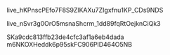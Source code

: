 live_hKPnscPEfo7F8S9ZlKAXu7ZIgxfnu1KP_CDs9NDS

live_nSvr3g0OrO5msnaShcrm_1dd89fqRtOejknCiQk3

SKa9cdc813ffb23de4cfc3af1a6eb4dada
m6NKOXHeddk6p95skFC906PlD464O5NB
